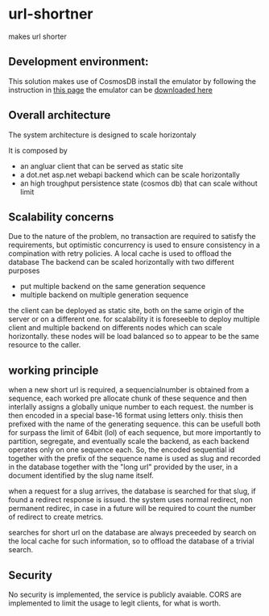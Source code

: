 # url-shortner
makes url shorter

## Development environment:
This solution makes use of CosmosDB install the emulator by following the instruction in [this page](https://docs.microsoft.com/en-us/azure/cosmos-db/local-emulator?tabs=ssl-netstd21)
the emulator can be [downloaded here](https://aka.ms/cosmosdb-emulator)

## Overall architecture

The system architecture is designed to scale horizontaly

It is composed by 
* an angluar client that can be served as static site
* a dot.net asp.net webapi backend which can be scale horizontally
* an high troughput persistence state (cosmos db) that can scale without limit

## Scalability concerns
Due to the nature of the problem, no transaction are required to satisfy the requirements, but optimistic concurrency is used to ensure consistency in a compination with retry policies.
A local cache is used to offload the database
The backend can be scaled horizontally with two different purposes
* put multiple backend on the same generation sequence
* multiple backend on multiple generation sequence

the client can be deployed as static site, both on the same origin of the server or on a different one.
for scalability it is foreseeble to deploy multiple client and multiple backend on differents nodes which can scale horizontally.
these nodes will be load balanced so to appear to be the same resource to the caller.

## working principle
when a new short url is required, a sequencialnumber is obtained from a sequence, each worked pre allocate chunk of these sequence and then interlally assigns a globally unique number to each request.
the number is then encoded in a special base-16 format using letters only.
thisis then prefixed with the name of the generating sequence.
this can be usefull both for surpass the limit of 64bit (lol) of each sequence, but more importantly to partition, segregate, and eventually scale the backend, as each backend operates only on one sequence each.
So, the encoded sequential id together with the prefix of the sequence name is used as slug and recorded in the database together with the "long url" provided by the user, in a document identified by the slug name itself.

when a request for a slug arrives, the database is searched for that slug, if found a redirect response is issued.
the system uses normal redirect, non permanent redirec, in case in a future will be required to count the number of redirect to create metrics.

searches for short url on the database are always preceeded by search on the local cache for such information, so to offload the database of a trivial search.

## Security
No security is implemented, the service is publicly avaiable. CORS are implemented to limit the usage to legit clients, for what is worth.





